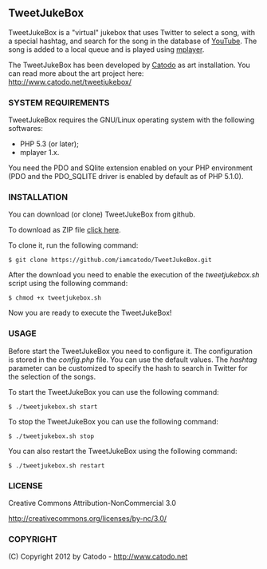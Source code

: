 ## TweetJukeBox

TweetJukeBox is a "virtual" jukebox that uses Twitter to select a song, with a
special hashtag, and search for the song in the database of [YouTube](http://www.youtube.com). 
The song is added to a local queue and is played using [mplayer](http://www.mplayerhq.hu).

The TweetJukeBox has been developed by [Catodo](http://www.catodo.net) as art installation.
You can read more about the art project here: http://www.catodo.net/tweetjukebox/

### SYSTEM REQUIREMENTS

TweetJukeBox requires the GNU/Linux operating system with the following softwares:

- PHP 5.3 (or later);
- mplayer 1.x.

You need the PDO and SQlite extension enabled on your PHP environment (PDO and
the PDO_SQLITE driver is enabled by default as of PHP 5.1.0).

### INSTALLATION

You can download (or clone) TweetJukeBox from github.

To download as ZIP file [click here](https://github.com/iamcatodo/TweetJukeBox/zipball/master).

To clone it, run the following command:

    $ git clone https://github.com/iamcatodo/TweetJukeBox.git

After the download you need to enable the execution of the *tweetjukebox.sh* script
using the following command:

    $ chmod +x tweetjukebox.sh

Now you are ready to execute the TweetJukeBox!

### USAGE

Before start the TweetJukeBox you need to configure it. The configuration is
stored in the *config.php* file. You can use the default values. The *hashtag*
parameter can be customized to specify the hash to search in Twitter for the
selection of the songs.

To start the TweetJukeBox you can use the following command:

    $ ./tweetjukebox.sh start

To stop the TweetJukeBox you can use the following command:

    $ ./tweetjukebox.sh stop

You can also restart the TweetJukeBox using the following command:

    $ ./tweetjukebox.sh restart

### LICENSE

Creative Commons Attribution-NonCommercial 3.0

http://creativecommons.org/licenses/by-nc/3.0/

### COPYRIGHT

(C) Copyright 2012 by Catodo - http://www.catodo.net
